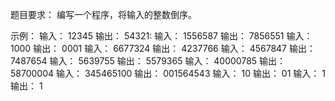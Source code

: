 题目要求：
编写一个程序，将输入的整数倒序。

示例：
输入：	12345
输出：	54321:
输入：	1556587
输出：	7856551
输入：	1000
输出：	0001
输入：	6677324
输出：	4237766
输入：	4567847
输出：	7487654
输入：	5639755
输出：	5579365
输入：	40000785
输出：	58700004
输入：	345465100
输出：	001564543
输入：	10
输出：	01
输入：	1
输出：	1